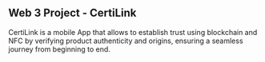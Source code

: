 ## Web 3 Project - CertiLink
CertiLink is a mobile App that allows to establish trust using blockchain and NFC by verifying product authenticity and origins, ensuring a seamless journey from beginning to end.

